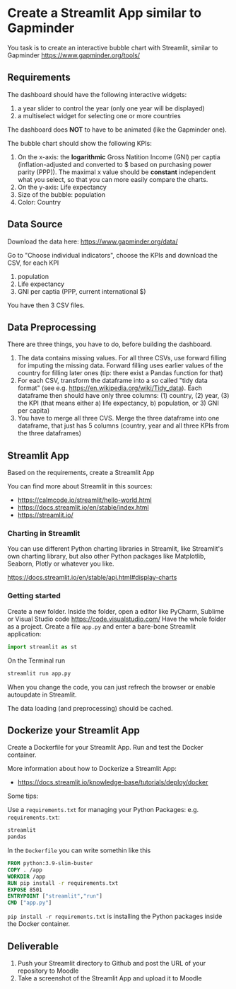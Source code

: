 
# Create a Streamlit App similar to Gapminder

You task is to create an interactive bubble chart with Streamlit, similar to Gapminder https://www.gapminder.org/tools/ 

## Requirements

The dashboard should have the following interactive widgets:
1. a year slider to control the year (only one year will be displayed)
2. a multiselect widget for selecting one or more countries

The dashboard does **NOT** to have to be animated (like the Gapminder one).

The bubble chart should show the following KPIs:
1. On the x-axis: the **logarithmic** Gross Natition Income (GNI) per captia (inflation-adjusted and converted to $ based on purchasing power parity (PPP)). The maximal x value should be **constant** independent what you select, so that you can more easily compare the charts.
2. On the y-axis: Life expectancy
3. Size of the bubble: population
4. Color: Country

## Data Source

Download the data here: https://www.gapminder.org/data/

Go to "Choose individual indicators", choose the KPIs and download the CSV, for each KPI
1. population
2. Life expectancy
3. GNI per captia (PPP, current international $)

You have then 3 CSV files.

## Data Preprocessing

There are three things, you have to do, before building the dashboard. 
1. The data contains missing values. For all three CSVs, use forward filling for imputing the missing data. Forward filling uses earlier values of the country for filling later ones (tip: there exist a Pandas function for that)
2. For each CSV, transform the dataframe into a so called "tidy data format" (see e.g. https://en.wikipedia.org/wiki/Tidy_data). Each dataframe then should have only three columns: (1) country, (2) year, (3) the KPI (that means either a) life expectancy, b) population, or 3) GNI per capita)
4. You have to merge all three CVS.  Merge the three dataframe into one dataframe, that just has 5 columns (country, year and all three KPIs from the three dataframes)


## Streamlit App

Based on the requirements, create a Streamlit App

You can find more about Streamlit in this sources:
- https://calmcode.io/streamlit/hello-world.html
- https://docs.streamlit.io/en/stable/index.html
- https://streamlit.io/ 

### Charting in Streamlit

You can use different Python charting libraries in Streamlit, like Streamlit's own charting library, but also other Python packages like Matplotlib, Seaborn, Plotly or whatever you like. 

https://docs.streamlit.io/en/stable/api.html#display-charts 

### Getting started
Create a new folder. 
Inside the folder, open a editor like PyCharm, Sublime or Visual Studio code https://code.visualstudio.com/
Have the whole folder as a project. 
Create a file `app.py` and enter a bare-bone Streamlit application:

```python
import streamlit as st
```

On the Terminal run

```bash
streamlit run app.py
```

When you change the code, you can just refrech the browser or enable autoupdate in Streamlit. 

The data loading (and preprocessing) should be cached.

## Dockerize your Streamlit App

Create a Dockerfile for your Streamlit App. Run and test the Docker container.

More information about how to Dockerize a Streamlit App:
* https://docs.streamlit.io/knowledge-base/tutorials/deploy/docker

Some tips:

Use a `requirements.txt` for managing your Python Packages:
e.g. `requirements.txt`:
```txt
streamlit
pandas
```

In the `Dockerfile` you can write somethin like this
```dockerfile
FROM python:3.9-slim-buster
COPY . /app
WORKDIR /app
RUN pip install -r requirements.txt
EXPOSE 8501
ENTRYPOINT ["streamlit","run"]
CMD ["app.py"]
```

`pip install -r requirements.txt` is installing the Python packages inside the Docker container.

## Deliverable

1. Push your Streamlit directory to Github and post the URL of your repository to Moodle
2. Take a screenshot of the Streamlit App and upload it to Moodle

